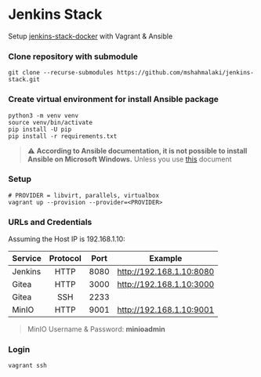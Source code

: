 # Jenkins Stack
Setup [jenkins-stack-docker](https://github.com/mshahmalaki/jenkins-stack-docker) with Vagrant & Ansible

### Clone repository with submodule
```
git clone --recurse-submodules https://github.com/mshahmalaki/jenkins-stack.git
```

### Create virtual environment for install Ansible package
```
python3 -m venv venv
source venv/bin/activate
pip install -U pip
pip install -r requirements.txt
```
> :warning: **According to Ansible documentation, it is not possible to install Ansible on Microsoft Windows.** Unless you use [this](https://phoenixnap.com/kb/install-ansible-on-windows) document

### Setup
```
# PROVIDER = libvirt, parallels, virtualbox
vagrant up --provision --provider=<PROVIDER>
```

### URLs and Credentials
Assuming the Host IP is 192.168.1.10:

| Service | Protocol | Port | Example | 
|---------|:--------:|:------:|---------|
| Jenkins | HTTP | 8080 | http://192.168.1.10:8080 |
| Gitea | HTTP | 3000 | http://192.168.1.10:3000 |
| Gitea | SSH | 2233 |  |
| MinIO | HTTP | 9001 | http://192.168.1.10:9001 |
> MinIO Username & Password: **minioadmin**

### Login
```
vagrant ssh
```